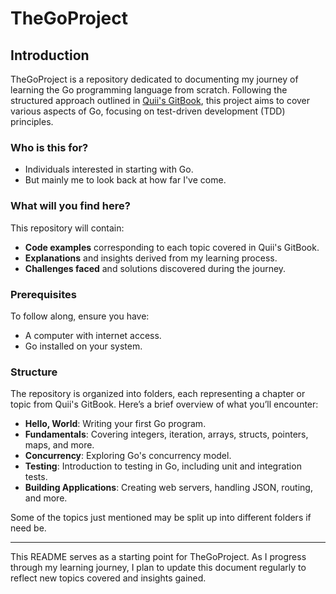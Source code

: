 # TheGoProject

## Introduction

TheGoProject is a repository dedicated to documenting my journey of learning the Go programming language from scratch. Following the structured approach outlined in [Quii's GitBook](https://quii.gitbook.io), this project aims to cover various aspects of Go, focusing on test-driven development (TDD) principles.

### Who is this for?

- Individuals interested in starting with Go.
- But mainly me to look back at how far I've come.

### What will you find here?

This repository will contain:

- **Code examples** corresponding to each topic covered in Quii's GitBook.
- **Explanations** and insights derived from my learning process.
- **Challenges faced** and solutions discovered during the journey.

### Prerequisites

To follow along, ensure you have:
- A computer with internet access.
- Go installed on your system.

### Structure

The repository is organized into folders, each representing a chapter or topic from Quii's GitBook. Here’s a brief overview of what you’ll encounter:

- **Hello, World**: Writing your first Go program.
- **Fundamentals**: Covering integers, iteration, arrays, structs, pointers, maps, and more.
- **Concurrency**: Exploring Go's concurrency model.
- **Testing**: Introduction to testing in Go, including unit and integration tests.
- **Building Applications**: Creating web servers, handling JSON, routing, and more.

Some of the topics just mentioned may be split up into different folders if need be.

---

This README serves as a starting point for TheGoProject. As I progress through my learning journey, I plan to update this document regularly to reflect new topics covered and insights gained.
